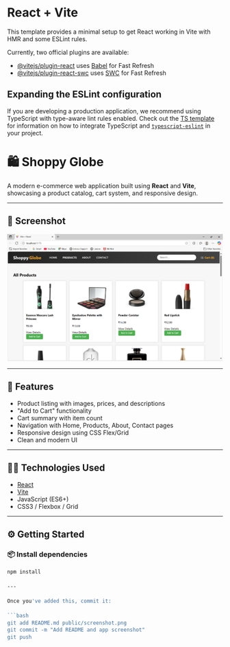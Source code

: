 # React + Vite

This template provides a minimal setup to get React working in Vite with HMR and some ESLint rules.

Currently, two official plugins are available:

- [@vitejs/plugin-react](https://github.com/vitejs/vite-plugin-react/blob/main/packages/plugin-react) uses [Babel](https://babeljs.io/) for Fast Refresh
- [@vitejs/plugin-react-swc](https://github.com/vitejs/vite-plugin-react/blob/main/packages/plugin-react-swc) uses [SWC](https://swc.rs/) for Fast Refresh

## Expanding the ESLint configuration

If you are developing a production application, we recommend using TypeScript with type-aware lint rules enabled. Check out the [TS template](https://github.com/vitejs/vite/tree/main/packages/create-vite/template-react-ts) for information on how to integrate TypeScript and [`typescript-eslint`](https://typescript-eslint.io) in your project.

# 🛍️ Shoppy Globe

A modern e-commerce web application built using **React** and **Vite**, showcasing a product catalog, cart system, and responsive design.

---

## 📸 Screenshot

![App Screenshot](public/screenshot.png)

---

## 🚀 Features

- Product listing with images, prices, and descriptions
- "Add to Cart" functionality
- Cart summary with item count
- Navigation with Home, Products, About, Contact pages
- Responsive design using CSS Flex/Grid
- Clean and modern UI

---

## 🧑‍💻 Technologies Used

- [React](https://reactjs.org/)
- [Vite](https://vitejs.dev/)
- JavaScript (ES6+)
- CSS3 / Flexbox / Grid

---

## ⚙️ Getting Started

### 📦 Install dependencies

```bash
npm install

---

Once you've added this, commit it:

```bash
git add README.md public/screenshot.png
git commit -m "Add README and app screenshot"
git push
